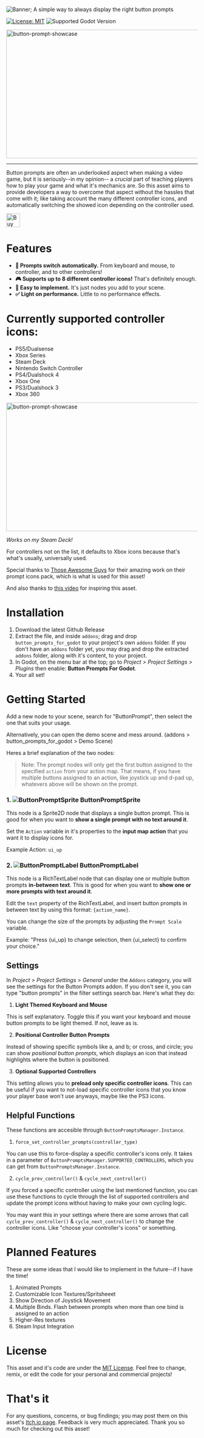 ![Banner](.github/banner.png);
A simple way to always display the right button prompts


[![License: MIT](https://img.shields.io/badge/License-MIT-orange.svg)](LICENSE.md)
![Supported Godot Version](https://img.shields.io/badge/Godot-4.x-blue)

<img src="/.github/demonstration.gif" alt="button-prompt-showcase" width="600px" height="338px">

---

Button prompts are often an underlooked aspect when making a video game, but it is seriously--in my opinion-- a *crucial* part of teaching players how to play your game and what it's mechanics are. So this asset aims to provide developers a way to overcome that aspect without the hassles that come with it; like taking account the many different controller icons, and automatically switching the showed icon depending on the controller used.

<a href='https://ko-fi.com/Y8Y34J06Q' target='_blank'><img height='36' style='border:0px;height:36px;' src='https://storage.ko-fi.com/cdn/kofi6.png?v=6' border='0' alt='Buy Me a Coffee at ko-fi.com' /></a>

# Features
- **🔁 Prompts switch automatically.** From keyboard and mouse, to controller, and to other controllers!
- **🎮 Supports up to 8 different controller icons!** That's definitely enough.
- **🔨 Easy to implement.** It's just nodes you add to your scene.
- **✅ Light on performance.** Little to no performance effects.

# Currently supported controller icons:
- PS5/Dualsense
- Xbox Series
- Steam Deck
- Nintendo Switch Controller
- PS4/Dualshock 4
- Xbox One
- PS3/Dualshock 3
- Xbox 360

<img src="/.github/steam_deck.gif" alt="button-prompt-showcase" width="600px" height="338px">

*Works on my Steam Deck!*

For controllers not on the list, it defaults to Xbox icons because that's what's usually, universally used.

Special thanks to [Those Awesome Guys](https://thoseawesomeguys.com/prompts/) for their amazing work on their prompt icons pack, which is what is used for this asset!

And also thanks to [this video](https://youtu.be/d6GtGbI-now) for inspiring this asset.


# Installation
1. Download the latest Github Release
2. Extract the file, and inside `addons`; drag and drop `button_prompts_for_godot` to your project's own `addons` folder. If you don't have an `addons` folder yet, you may drag and drop the extracted `addons` folder, along with it's content, to your project.
3. In Godot, on the menu bar at the top; go to *Project > Project Settings > Plugins* then enable: **Button Prompts For Godot**.
4. Your all set!


# Getting Started
Add a new node to your scene, search for "ButtonPrompt", then select the one that suits your usage.

Alternatively, you can open the demo scene and mess around. (addons > button_prompts_for_godot > Demo Scene)

Heres a brief explanation of the two nodes:

> Note: The prompt nodes will only get the first button assigned to the specified `action` from your action map. That means, if you have multiple buttons assigned to an action, like joystick up and d-pad up, whatevers above will be shown on the prompt.

### 1. ![ButtonPromptSprite](./addons/button_prompts_for_godot/Icons/sprite_button_prompt_icon.svg) ButtonPromptSprite
This node is a Sprite2D node that displays a single button prompt. This is good for when you want to **show a single prompt with no text around it**.

Set the `Action` variable in it's properties to the **input map action** that you want it to display icons for.

Example Action: `ui_up`


### 2. ![ButtonPromptLabel](./addons/button_prompts_for_godot/Icons/ui_button_prompt_icon.svg) ButtonPromptLabel
This node is a RichTextLabel node that can display one or multiple button prompts **in-between text**. This is good for when you want to **show one or more prompts with text around it**.

Edit the `text` property of the RichTextLabel, and insert button prompts in between text by using this format: `{action_name}`.

You can change the size of the prompts by adjusting the `Prompt Scale` variable.

Example: "Press {ui_up} to change selection, then {ui_select} to confirm your choice."

## Settings

In *Project > Project Settings > General* under the `Addons` category, you will see the settings for the Button Prompts addon. If you don't see it, you can type "button prompts" in the filter settings search bar. Here's what they do:

1. **Light Themed Keyboard and Mouse**

This is self explanatory. Toggle this if you want your keyboard and mouse button prompts to be light themed. If not, leave as is.

2. **Positional Controller Button Prompts**

Instead of showing specific symbols like a, and b; or cross, and circle; you can show *positional button prompts*, which displays an icon that instead highlights where the button is positioned.

3. **Optional Supported Controllers**

This setting allows you to **preload only specific controller icons**. This can be useful if you want to not-load specific controller icons that you know your player base won't use anyways, maybe like the PS3 icons.


## Helpful Functions
These functions are accesible through `ButtonPromptsManager.Instance`.

1. `force_set_controller_prompts(controller_type)`

You can use this to force-display a specific controller's icons only. It takes in a parameter of `ButtonPromptsManager.SUPPORTED_CONTROLLERS`, which you can get from `ButtonPromptsManager.Instance`.

2. `cycle_prev_controller()` & `cycle_next_controller()`   

If you forced a specific controller using the last mentioned function, you can use these functions to cycle through the list of supported controllers and update the prompt icons without having to make your own cycling logic. 

You may want this in your settings where there are some arrows that call `cycle_prev_controller()` & `cycle_next_controller()` to change the controller icons. Like "choose your controller's icons" or something. 


# Planned Features
These are some ideas that I would like to implement in the future--if I have the time!
1. Animated Prompts
2. Customizable Icon Textures/Spritsheeet
3. Show Direction of Joystick Movement
4. Multiple Binds. Flash between prompts when more than one bind is assigned to an action
5. Higher-Res textures
6. Steam Input Integration


# License
This asset and it's code are under the [MIT License](LICENSE.md). Feel free to change, remix, or edit the code for your personal and commercial projects!


# That's it
For any questions, concerns, or bug findings; you may post them on this asset's [Itch.io page](https://clivedev.itch.io/button-prompts-for-godot). Feedback is very much appreciated. Thank you so much for checking out this asset! 
